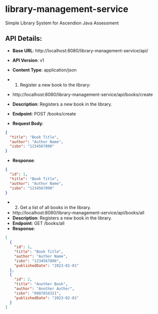 # library-management-service
Simple Library System for Ascendion Java Assessment

## API Details:
- **Base URL**: http://localhost:8080/library-management-service/api/
- **API Version**: v1
- **Content Type**: application/json

- 1) Register a new book to the library:
- http://localhost:8080/library-management-service/api/books/create
- **Description**: Registers a new book in the library.
- **Endpoint**: POST /books/create
- **Request Body**:
```json
{
  "title": "Book Title",
  "author": "Author Name",
  "isbn": "1234567890"
}
```
- **Response**:
```json
{
  "id": 1,
  "title": "Book Title",
  "author": "Author Name",
  "isbn": "1234567890"
}
```

- 2) Get a list of all books in the library.
- http://localhost:8080/library-management-service/api/books/all
- **Description**: Registers a new book in the library.
- **Endpoint**: GET /books/all
- **Response**:
```json
[
  {
    "id": 1,
    "title": "Book Title",
    "author": "Author Name",
    "isbn": "1234567890",
    "publishedDate": "2023-01-01"
  },
  {
    "id": 2,
    "title": "Another Book",
    "author": "Another Author",
    "isbn": "0987654321",
    "publishedDate": "2023-02-01"
  }
]
```

